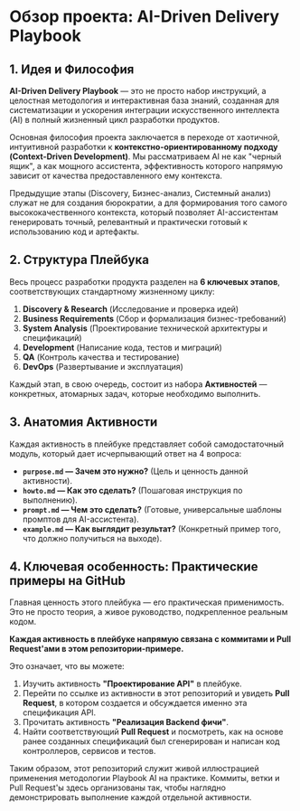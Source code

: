 # Обзор проекта: AI-Driven Delivery Playbook

## 1. Идея и Философия

**AI-Driven Delivery Playbook** — это не просто набор инструкций, а целостная методология и интерактивная база знаний, созданная для систематизации и ускорения интеграции искусственного интеллекта (AI) в полный жизненный цикл разработки продуктов.

Основная философия проекта заключается в переходе от хаотичной, интуитивной разработки к **контекстно-ориентированному подходу (Context-Driven Development)**. Мы рассматриваем AI не как "черный ящик", а как мощного ассистента, эффективность которого напрямую зависит от качества предоставленного ему контекста. 

Предыдущие этапы (Discovery, Бизнес-анализ, Системный анализ) служат не для создания бюрократии, а для формирования того самого высококачественного контекста, который позволяет AI-ассистентам генерировать точный, релевантный и практически готовый к использованию код и артефакты.

## 2. Структура Плейбука

Весь процесс разработки продукта разделен на **6 ключевых этапов**, соответствующих стандартному жизненному циклу:

1.  **Discovery & Research** (Исследование и проверка идей)
2.  **Business Requirements** (Сбор и формализация бизнес-требований)
3.  **System Analysis** (Проектирование технической архитектуры и спецификаций)
4.  **Development** (Написание кода, тестов и миграций)
5.  **QA** (Контроль качества и тестирование)
6.  **DevOps** (Развертывание и эксплуатация)

Каждый этап, в свою очередь, состоит из набора **Активностей** — конкретных, атомарных задач, которые необходимо выполнить.

## 3. Анатомия Активности

Каждая активность в плейбуке представляет собой самодостаточный модуль, который дает исчерпывающий ответ на 4 вопроса:

*   **`purpose.md` — Зачем это нужно?** (Цель и ценность данной активности).
*   **`howto.md` — Как это сделать?** (Пошаговая инструкция по выполнению).
*   **`prompt.md` — Чем это сделать?** (Готовые, универсальные шаблоны промптов для AI-ассистента).
*   **`example.md` — Как выглядит результат?** (Конкретный пример того, что должно получиться на выходе).

## 4. Ключевая особенность: Практические примеры на GitHub

Главная ценность этого плейбука — его практическая применимость. Это не просто теория, а живое руководство, подкрепленное реальным кодом.

**Каждая активность в плейбуке напрямую связана с коммитами и Pull Request'ами в этом репозитории-примере.**

Это означает, что вы можете:
1.  Изучить активность **"Проектирование API"** в плейбуке.
2.  Перейти по ссылке из активности в этот репозиторий и увидеть **Pull Request**, в котором создается и обсуждается именно эта спецификация API.
3.  Прочитать активность **"Реализация Backend фичи"**.
4.  Найти соответствующий **Pull Request** и посмотреть, как на основе ранее созданных спецификаций был сгенерирован и написан код контроллеров, сервисов и тестов.

Таким образом, этот репозиторий служит живой иллюстрацией применения методологии Playbook AI на практике. Коммиты, ветки и Pull Request'ы здесь организованы так, чтобы наглядно демонстрировать выполнение каждой отдельной активности.
